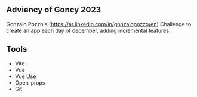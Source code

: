 ## Adviency of Goncy 2023

Gonzalo Pozzo's (https://ar.linkedin.com/in/gonzalopozzo/en) Challenge to create an app each day of december, adding incremental features.

## Tools
- Vite
- Vue
- Vue Use
- Open-props
- Git